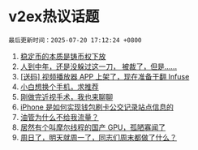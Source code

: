 # v2ex热议话题

`最后更新时间：2025-07-20 17:12:24 +0800`

1. [稳定币的本质是铸币权下放](https://www.v2ex.com/t/1146398)
1. [人到中年，还是没躲过这一刀， 被裁了，但是......](https://www.v2ex.com/t/1146397)
1. [[送码] 视频播放器 APP 上架了，现在准备干翻 Infuse](https://www.v2ex.com/t/1146394)
1. [小白想换个手机，求推荐](https://www.v2ex.com/t/1146372)
1. [刚做完近视手术，我也来聊聊](https://www.v2ex.com/t/1146377)
1. [iPhone 是如何实现钱包刷卡公交记录站点信息的](https://www.v2ex.com/t/1146379)
1. [油管为什么不给我流量？](https://www.v2ex.com/t/1146360)
1. [居然有个叫摩尔线程的国产 GPU，孤陋寡闻了](https://www.v2ex.com/t/1146404)
1. [周日了，明天就周一了，同志们周末都做了什么？](https://www.v2ex.com/t/1146401)

